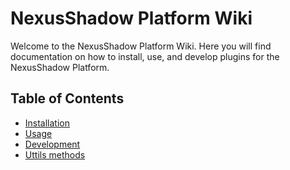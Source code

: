 # NexusShadow Platform Wiki

Welcome to the NexusShadow Platform Wiki. Here you will find documentation on how to install, use, and develop plugins for the NexusShadow Platform.

## Table of Contents

- [Installation](installation)
- [Usage](usage)
- [Development](development)
- [Uttils methods](methods)

